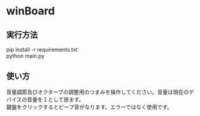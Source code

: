 # winBoard

## 実行方法

pip install -r requirements.txt<br>
python main.py

## 使い方

音量調節及びオクターブの調整用のつまみを操作してください。音量は現在のデバイスの音量を１として居ます。  
鍵盤をクリックするとビープ音がなります。エラーではなく使用です。
